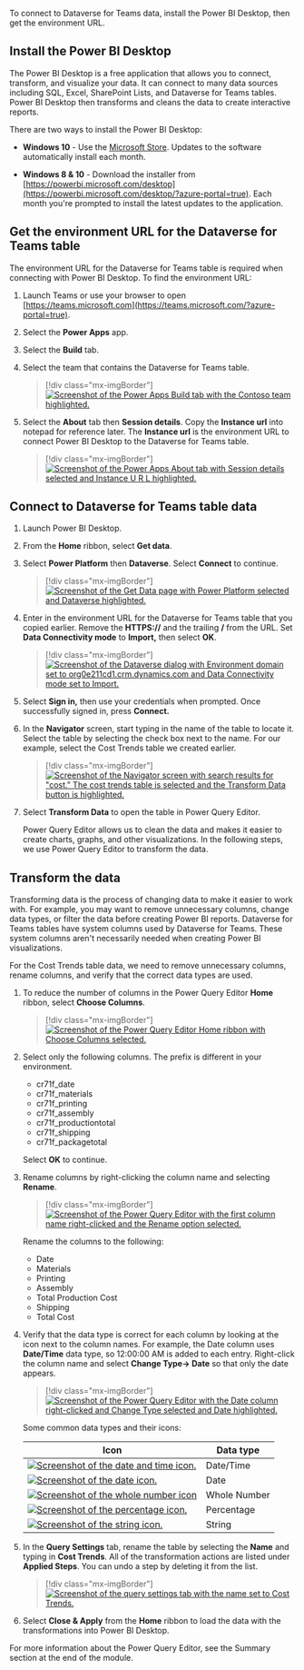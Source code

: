 To connect to Dataverse for Teams data, install the Power BI Desktop, then get the environment URL.

## Install the Power BI Desktop

The Power BI Desktop is a free application that allows you to connect, transform, and visualize your data. It can connect to many data sources including SQL, Excel, SharePoint Lists, and Dataverse for Teams tables. Power BI Desktop then transforms and cleans the data to create interactive reports.

There are two ways to install the Power BI Desktop:

- **Windows 10** - Use the [Microsoft Store](https://www.microsoft.com/store/productId/9NTXR16HNW1T/?azure-portal=true). Updates to the software automatically install each month.

- **Windows 8 & 10** - Download the installer from [https://powerbi.microsoft.com/desktop](https://powerbi.microsoft.com/desktop/?azure-portal=true). Each month you're prompted to install the latest updates to the application.

## Get the environment URL for the Dataverse for Teams table

The environment URL for the Dataverse for Teams table is required when connecting with Power BI Desktop. To find the environment URL:

1. Launch Teams or use your browser to open [https://teams.microsoft.com](https://teams.microsoft.com/?azure-portal=true).

1. Select the **Power Apps** app.

1. Select the **Build** tab.

1. Select the team that contains the Dataverse for Teams table.

    > [!div class="mx-imgBorder"]
    > [![Screenshot of the Power Apps Build tab with the Contoso team highlighted.](../media/image-2.png)](../media/image-2.png#lightbox)

1. Select the **About** tab then **Session details**. Copy the **Instance url** into notepad for reference later. The **Instance url** is the environment URL to connect Power BI Desktop to the Dataverse for Teams table.

    > [!div class="mx-imgBorder"]
    > [![Screenshot of the Power Apps About tab with Session details selected and Instance U R L highlighted.](../media/image-3.png)](../media/image-3.png#lightbox)

## Connect to Dataverse for Teams table data

1. Launch Power BI Desktop.

1. From the **Home** ribbon, select **Get data**.

1. Select **Power Platform** then **Dataverse**. Select **Connect** to continue.

    > [!div class="mx-imgBorder"]
    > [![Screenshot of the Get Data page with Power Platform selected and Dataverse highlighted.](../media/image-4.png)](../media/image-4.png#lightbox)

1. Enter in the environment URL for the Dataverse for Teams table that you copied earlier. Remove the **HTTPS://** and the trailing **/** from the URL. Set **Data Connectivity mode** to **Import,** then select **OK**.

    > [!div class="mx-imgBorder"]
    > [![Screenshot of the Dataverse dialog with Environment domain set to org0e211cd1.crm.dynamics.com and Data Connectivity mode set to Import.](../media/image-5.png)](../media/image-5.png#lightbox)

1. Select **Sign in,** then use your credentials when prompted. Once successfully signed in, press **Connect.**

1. In the **Navigator** screen, start typing in the name of the table to locate it. Select the table by selecting the check box next to the name. For our example, select the Cost Trends table we created earlier.

    > [!div class="mx-imgBorder"]
    > [![Screenshot of the Navigator screen with search results for "cost." The cost trends table is selected and the Transform Data button is highlighted.](../media/image-6.png)](../media/image-6.png#lightbox)

1. Select **Transform Data** to open the table in Power Query Editor.

    Power Query Editor allows us to clean the data and makes it easier to create charts, graphs, and other visualizations. In the following steps, we use Power Query Editor to transform the data.

## Transform the data

Transforming data is the process of changing data to make it easier to work with. For example, you may want to remove unnecessary columns, change data types, or filter the data before creating Power BI reports. Dataverse for Teams tables have system columns used by Dataverse for Teams. These system columns aren't necessarily needed when creating Power BI visualizations.

For the Cost Trends table data, we need to remove unnecessary columns, rename columns, and verify that the correct data types are used.

1. To reduce the number of columns in the Power Query Editor **Home** ribbon, select **Choose Columns**.

    > [!div class="mx-imgBorder"]
    > [![Screenshot of the Power Query Editor Home ribbon with Choose Columns selected.](../media/image-7.png)](../media/image-7.png#lightbox)

1. Select only the following columns. The prefix is different in your environment.

    - cr71f_date
    - cr71f_materials
    - cr71f_printing
    - cr71f_assembly
    - cr71f_productiontotal
    - cr71f_shipping
    - cr71f_packagetotal

    Select **OK** to continue.

1. Rename columns by right-clicking the column name and selecting **Rename**.

    > [!div class="mx-imgBorder"]
    > [![Screenshot of the Power Query Editor with the first column name right-clicked and the Rename option selected.](../media/image-8.png)](../media/image-8.png#lightbox)

    Rename the columns to the following:

    - Date
    - Materials
    - Printing
    - Assembly
    - Total Production Cost
    - Shipping
    - Total Cost

1. Verify that the data type is correct for each column by looking at the icon next to the column names. For example, the Date column uses **Date/Time** data type, so 12:00:00 AM is added to each entry. Right-click the column name and select **Change Type-> Date** so that only the date appears.

    > [!div class="mx-imgBorder"]
    > [![Screenshot of the Power Query Editor with the Date column right-clicked and Change Type selected and Date highlighted.](../media/image-9.png)](../media/image-9.png#lightbox)

    Some common data types and their icons:

    | Icon | Data type |
    |------|-----------|
    | [![Screenshot of the date and time icon.](../media/image-10.png)](../media/image-10.png#lightbox) | Date/Time |
    | [![Screenshot of the date icon.](../media/image-11.png)](../media/image-11.png#lightbox) | Date |
    | [![Screenshot of the whole number icon](../media/image-12.png)](../media/image-12.png#lightbox) | Whole Number |
    | [![Screenshot of the percentage icon.](../media/image-13.png)](../media/image-13.png#lightbox) | Percentage |
    | [![Screenshot of the string icon.](../media/image-14.png)](../media/image-14.png#lightbox) | String |

1. In the **Query Settings** tab, rename the table by selecting the **Name** and typing in **Cost Trends**. All of the transformation actions are listed under **Applied Steps**. You can undo a step by deleting it from the list.

    > [!div class="mx-imgBorder"]
    > [![Screenshot of the query settings tab with the name set to Cost Trends.](../media/image-15.png)](../media/image-15.png#lightbox)

1. Select **Close & Apply** from the **Home** ribbon to load the data with the transformations into Power BI Desktop.

For more information about the Power Query Editor, see the Summary section at the end of the module.
